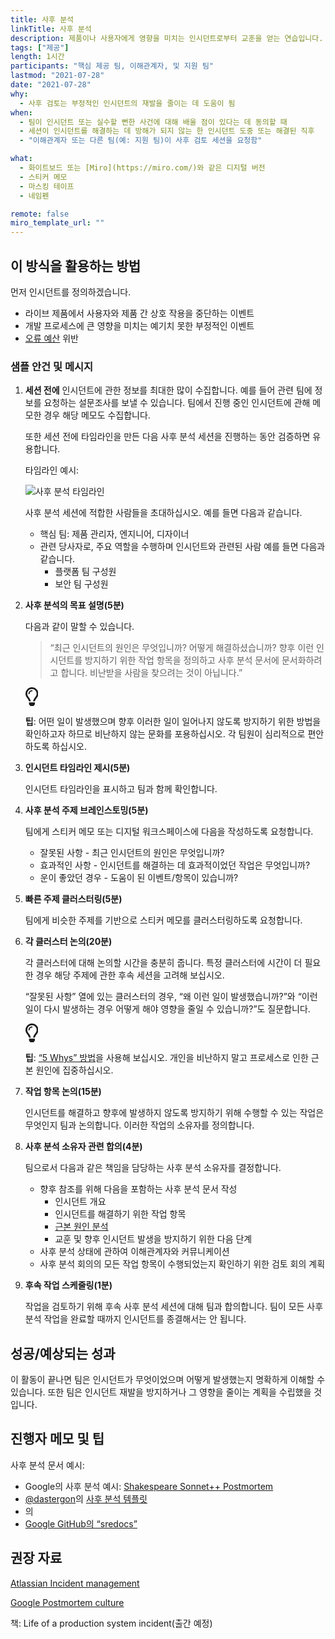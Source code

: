 ```yaml
---
title: 사후 분석
linkTitle: 사후 분석
description: 제품이나 사용자에게 영향을 미치는 인시던트로부터 교훈을 얻는 연습입니다. SRE 커뮤니티에서는 이 연습을 인시던트 회고라고 합니다.
tags: ["제공"]
length: 1시간
participants: "핵심 제공 팀, 이해관계자, 및 지원 팀"
lastmod: "2021-07-28"
date: "2021-07-28"
why:
  - 사후 검토는 부정적인 인시던트의 재발을 줄이는 데 도움이 됨
when:
  - 팀이 인시던트 또는 실수할 뻔한 사건에 대해 배울 점이 있다는 데 동의할 때
  - 세션이 인시던트를 해결하는 데 방해가 되지 않는 한 인시던트 도중 또는 해결된 직후
  - "이해관계자 또는 다른 팀(예: 지원 팀)이 사후 검토 세션을 요청함"

what:
  - 화이트보드 또는 [Miro](https://miro.com/)와 같은 디지털 버전
  - 스티커 메모
  - 마스킹 테이프
  - 네임펜

remote: false
miro_template_url: ""
---
```


<h2 id="how-to-use-this-method">이 방식을 활용하는
방법</h2>

<p>먼저 인시던트를 정의하겠습니다.</p>

<ul>

<li>라이브 제품에서 사용자와 제품 간 상호 작용을 중단하는 이벤트</li>

<li>개발 프로세스에 큰 영향을 미치는 예기치 못한 부정적인 이벤트</li>

<li><a
href="https://cloud.google.com/blog/products/management-tools/sre-error-budgets-and-maintenance-windows"
target="_blank" rel="nofollow">오류
예산</a> 위반</li>

</ul>

<h3 id="sample-agenda--prompts">샘플 안건 및
메시지</h3>

<ol>

<li>

<p><strong>세션 전에</strong> 인시던트에 관한 정보를 최대한 많이
수집합니다. 예를 들어 관련 팀에 정보를 요청하는 설문조사를 보낼 수 있습니다. 팀에서 진행 중인 인시던트에 관해 메모한
경우 해당 메모도 수집합니다.</p>

<p>또한 세션 전에 타임라인을 만든 다음 사후 분석 세션을 진행하는 동안 검증하면
유용합니다.</p>

<p>타임라인 예시:</p>

<p><img
src="/practices/postmortem/images/timeline.jpg"
alt="사후 분석 타임라인"  /></p>

<p>사후 분석 세션에 적합한 사람들을 초대하십시오. 예를 들면 다음과 같습니다.</p>

<ul>

<li>핵심 팀: 제품 관리자, 엔지니어, 디자이너</li>

<li>관련 당사자로, 주요 역할을 수행하며 인시던트와 관련된 사람 예를 들면 다음과 같습니다.

<ul>

<li>플랫폼 팀 구성원</li>

<li>보안 팀 구성원</li>

</ul>

</li>

</ul>

</li>

<li>

<p><strong>사후 분석의 목표 설명(5분)</strong></p>

<p>다음과 같이 말할 수 있습니다.</p>

<blockquote>

<p>“최근 인시던트의 원인은 무엇입니까? 어떻게 해결하셨습니까? 향후 이런 인시던트를 방지하기 위한 작업
항목을 정의하고 사후 분석 문서에 문서화하려고 합니다. 비난받을 사람을 찾으려는 것이 아닙니다.”</p>

</blockquote>

<div class="callout td-box--gray-darkest p-3 my-5
border-bottom border-right border-left border-top
row"><div class="col-1 row align-items-center
justify-content-center"><svg height="30"
aria-hidden="true" focusable="false"
data-prefix="far" data-icon="lightbulb"
role="img" xmlns="http://www.w3.org/2000/svg"
viewBox="0 0 352 512" class="svg-inline--fa
fa-lightbulb"><path fill="currentColor"
d="M176 80c-52.94 0-96 43.06-96 96 0 8.84 7.16 16 16 16s16-7.16
16-16c0-35.3 28.72-64 64-64 8.84 0 16-7.16
16-16s-7.16-16-16-16zM96.06 459.17c0 3.15.93 6.22 2.68 8.84l24.51
36.84c2.97 4.46 7.97 7.14 13.32 7.14h78.85c5.36 0 10.36-2.68
13.32-7.14l24.51-36.84c1.74-2.62 2.67-5.7
2.68-8.84l.05-43.18H96.02l.04 43.18zM176 0C73.72 0 0 82.97 0 176c0
44.37 16.45 84.85 43.56 115.78 16.64 18.99 42.74 58.8 52.42
92.16v.06h48v-.12c-.01-4.77-.72-9.51-2.15-14.07-5.59-17.81-22.82-64.77-62.17-109.67-20.54-23.43-31.52-53.15-31.61-84.14-.2-73.64
59.67-128 127.95-128 70.58 0 128 57.42 128 128 0 30.97-11.24
60.85-31.65 84.14-39.11 44.61-56.42 91.47-62.1 109.46a47.507 47.507
0 0 0-2.22 14.3v.1h48v-.05c9.68-33.37 35.78-73.18 52.42-92.16C335.55
260.85 352 220.37 352 176 352 78.8 273.2 0 176 0z"
class=""></path></svg></div><div
class="col-11"><p><strong>팁</strong>:
어떤 일이 발생했으며 향후 이러한 일이 일어나지 않도록 방지하기 위한 방법을 확인하고자 하므로 비난하지 않는 문화를
포용하십시오. 각 팀원이 심리적으로 편안하도록 하십시오.</p></div></div>

</li>

<li>

<p><strong>인시던트 타임라인 제시(5분)</strong></p>

<p>인시던트 타임라인을 표시하고 팀과 함께 확인합니다.</p>

</li>

<li>

<p><strong>사후 분석 주제 브레인스토밍(5분)</strong></p>

<p>팀에게 스티커 메모 또는 디지털 워크스페이스에 다음을 작성하도록 요청합니다.</p>

<ul>

<li>잘못된 사항 - 최근 인시던트의 원인은 무엇입니까?</li>

<li>효과적인 사항 - 인시던트를 해결하는 데 효과적이었던 작업은 무엇입니까?</li>

<li>운이 좋았던 경우 - 도움이 된 이벤트/항목이 있습니까?</li>

</ul>

</li>

<li>

<p><strong>빠른 주제 클러스터링(5분)</strong></p>

<p>팀에게 비슷한 주제를 기반으로 스티커 메모를 클러스터링하도록 요청합니다.</p>

</li>

<li>

<p><strong>각 클러스터 논의(20분)</strong></p>

<p>각 클러스터에 대해 논의할 시간을 충분히 줍니다. 특정 클러스터에 시간이 더 필요한 경우 해당 주제에 관한
후속 세션을 고려해 보십시오.</p>

<p>“잘못된 사항” 열에 있는 클러스터의 경우, “왜 이런 일이 발생했습니까?”와 “이런 일이 다시 발생하는
경우 어떻게 해야 영향을 줄일 수 있습니까?”도 질문합니다.</p>

<div class="callout td-box--gray-darkest p-3 my-5
border-bottom border-right border-left border-top
row"><div class="col-1 row align-items-center
justify-content-center"><svg height="30"
aria-hidden="true" focusable="false"
data-prefix="far" data-icon="lightbulb"
role="img" xmlns="http://www.w3.org/2000/svg"
viewBox="0 0 352 512" class="svg-inline--fa
fa-lightbulb"><path fill="currentColor"
d="M176 80c-52.94 0-96 43.06-96 96 0 8.84 7.16 16 16 16s16-7.16
16-16c0-35.3 28.72-64 64-64 8.84 0 16-7.16
16-16s-7.16-16-16-16zM96.06 459.17c0 3.15.93 6.22 2.68 8.84l24.51
36.84c2.97 4.46 7.97 7.14 13.32 7.14h78.85c5.36 0 10.36-2.68
13.32-7.14l24.51-36.84c1.74-2.62 2.67-5.7
2.68-8.84l.05-43.18H96.02l.04 43.18zM176 0C73.72 0 0 82.97 0 176c0
44.37 16.45 84.85 43.56 115.78 16.64 18.99 42.74 58.8 52.42
92.16v.06h48v-.12c-.01-4.77-.72-9.51-2.15-14.07-5.59-17.81-22.82-64.77-62.17-109.67-20.54-23.43-31.52-53.15-31.61-84.14-.2-73.64
59.67-128 127.95-128 70.58 0 128 57.42 128 128 0 30.97-11.24
60.85-31.65 84.14-39.11 44.61-56.42 91.47-62.1 109.46a47.507 47.507
0 0 0-2.22 14.3v.1h48v-.05c9.68-33.37 35.78-73.18 52.42-92.16C335.55
260.85 352 220.37 352 176 352 78.8 273.2 0 176 0z"
class=""></path></svg></div><div
class="col-11"><p><strong>팁</strong>:
<a href="https://en.wikipedia.org/wiki/Five_whys">“5
Whys” 방법</a>을 사용해 보십시오. 개인을 비난하지 말고 프로세스로 인한 근본 원인에
집중하십시오.</p></div></div>

</li>

<li>

<p><strong>작업 항목 논의(15분)</strong></p>

<p>인시던트를 해결하고 향후에 발생하지 않도록 방지하기 위해 수행할 수 있는 작업은 무엇인지 팀과 논의합니다.
이러한 작업의 소유자를 정의합니다.</p>

</li>

<li>

<p><strong>사후 분석 소유자 관련 합의(4분)</strong></p>

<p>팀으로서 다음과 같은 책임을 담당하는 사후 분석 소유자를 결정합니다.</p>

<ul>

<li>향후 참조를 위해 다음을 포함하는 사후 분석 문서 작성

<ul>

<li>인시던트 개요</li>

<li>인시던트를 해결하기 위한 작업 항목</li>

<li><a
href="https://asq.org/quality-resources/root-cause-analysis"
target="_blank" rel="nofollow">근본 원인
분석</a></li>

<li>교훈 및 향후 인시던트 발생을 방지하기 위한 다음 단계</li>

</ul>

</li>

<li>사후 분석 상태에 관하여 이해관계자와 커뮤니케이션</li>

<li>사후 분석 회의의 모든 작업 항목이 수행되었는지 확인하기 위한 검토 회의 계획</li>

</ul>

</li>

<li>

<p><strong>후속 작업 스케줄링(1분)</strong></p>

<p>작업을 검토하기 위해 후속 사후 분석 세션에 대해 팀과 합의합니다. 팀이 모든 사후 분석 작업을 완료할
때까지 인시던트를 종결해서는 안 됩니다.</p>

</li>

</ol>

<h2 id="successexpected-outcomes">성공/예상되는
성과</h2>

<p>이 활동이 끝나면 팀은 인시던트가 무엇이었으며 어떻게 발생했는지 명확하게 이해할 수 있습니다. 또한 팀은
인시던트 재발을 방지하거나 그 영향을 줄이는 계획을 수립했을 것입니다.</p>

<h2 id="facilitator-notes--tips">진행자 메모 및
팁</h2>

<p>사후 분석 문서 예시:</p>

<ul>

<li>Google의 사후 분석 예시: <a
href="https://sre.google/sre-book/example-postmortem/"
target="_blank" rel="nofollow">Shakespeare
Sonnet++ Postmortem</a></li>

<li><a href="https://github.com/dastergon"
target="_blank"
rel="nofollow">@dastergon</a>의 <a
href="https://github.com/dastergon/postmortem-templates"
target="_blank" rel="nofollow">사후 분석
템플릿</a></li>

<li>의</li>

<li><a href="https://github.com/google/sredocs"
target="_blank" rel="nofollow">Google GitHub의
“sredocs”</a></li>

</ul>

<h2 id="recommended-reading">권장 자료</h2>

<p><a
href="https://www.atlassian.com/incident-management"
target="_blank" rel="nofollow">Atlassian
Incident management</a></p>

<p><a
href="https://sre.google/sre-book/postmortem-culture/"
target="_blank" rel="nofollow">Google
Postmortem culture</a></p>

<p>책: Life of a production system incident(출간 예정)</p>
